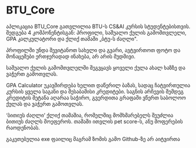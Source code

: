 # BTU_Core
აპლიკაცია BTU_Core გათვლილია BTU-ს CS&AI კურსის სტუდენტებისთვის. შედგება 4 კომპონენტისგან: პროფილი, საშუალო ქულის გამომთვლელი, GPA კალკულატორი და ქლიქ თამაში „ბტუ-ს ძაღლი".

პროფილში უნდა შევიტანოთ სახელი და გვარი, ავტვირთოთ ფოტო და მონაცემები ერთჯერადად ინახება, არ არის მუდმივი.

საშუალო ქულის გამომთვლელში შეგვყავს ყოველი ქულა ახალ ხაზზე და ვაჭერთ გამოთვლას.

GPA Calculator უკავშირდება ხელით დაწერილ ბაზას, სადაც ჩატვირთულია კურსის ყველა საგანი და შესაბამისი კრედიტები. საგნის არჩევის შემდეგ კრედიტის შეტანა აღარაა საჭირო, გვერდითა გრაფაში ვწერთ საბოლოო ქულას და ვაჭერთ გამოთვლას.

‘ბითიუს ძაღლი’ ქლიქ თამაშია, რომელშიც მომხმარებელს შეუძლია
ბითიუს ძაღლს მოეფეროს. თამაში ითვლის pet score-ს, ანუ მოფერების
რაოდენობას.

გაკეთებულია exe ფაილიც მაგრამ ზომის გამო Github-ზე არ აიტვირთა
